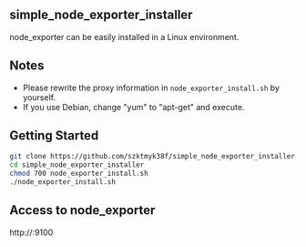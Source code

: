 ## simple_node_exporter_installer

node_exporter can be easily installed in a Linux environment.

## Notes
- Please rewrite the proxy information in `node_exporter_install.sh` by yourself.
- If you use Debian, change "yum" to "apt-get" and execute.

## Getting Started
```bash
git clone https://github.com/szktmyk38f/simple_node_exporter_installer.git
cd simple_node_exporter_installer
chmod 700 node_exporter_install.sh
./node_exporter_install.sh
```

## Access to node_exporter
http://<IP address>:9100